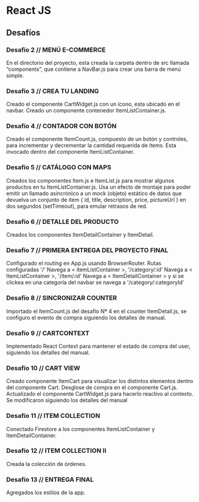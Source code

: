 # React JS


##  Desafíos 

### Desafío 2 // MENÚ E-COMMERCE

 En el directorio del proyecto, esta creada la carpeta dentro de src llamada “components”, que contiene a NavBar.js para crear una barra de menú simple.

 ### Desafío 3 // CREA TU LANDING

Creado el componente CartWidget.js con un ícono, esta ubicado en el navbar.
Creado un componente contenedor ItemListContainer.js.

### Desafío 4 // CONTADOR CON BOTÓN

Creado el componente ItemCount.js, compuesto de un botón y controles, para incrementar y decrementar la cantidad requerida de ítems.
Esta invocado dentro del componente ItemListContainer.

### Desafío 5 // CATÁLOGO CON MAPS

Creados los componentes Item.js e ItemList.js para mostrar algunos productos en tu ItemListContainer.js.
Usa un efecto de montaje para poder emitir un llamado asincrónico a un mock (objeto) estático de datos que devuelva un conjunto de item { id, title, description, price, pictureUrl } en dos segundos (setTimeout), para emular retrasos de red.

### Desafío 6 // DETALLE DEL PRODUCTO

Creados los componentes ItemDetailContainer y ItemDetail.

### Desafío 7 // PRIMERA ENTREGA DEL PROYECTO FINAL 

Configurado el routing en App.js usando BrowserRouter.
Rutas configuradas '/' Navega a < itemListContainer >, '/category/:id' Navega a < ItemListContainer >, '/item/:id' Navega a < ItemDetailContainer > y si se clickea en una categoría del navbar se navega a '/category/:categoryId'

### Desafío 8 // SINCRONIZAR COUNTER

Importado el ItemCount.js del desafío Nº 4 en el counter ItemDetail.js, se configuro el evento de compra siguiendo los detalles de manual.

### Desafío 9 // CARTCONTEXT

Implementado React Context para mantener el estado de compra del user, siguiendo los detalles del manual.

### Desafío 10 // CART VIEW

Creado componente ItemCart para visualizar los distintos elementos dentro del componente Cart. Desglose de compra en el componente Cart.js. Actualizado el componente CartWidget.js para hacerlo reactivo al contexto. Se modificaron siguiendo los detalles del manual

### Desafío 11 // ITEM COLLECTION

Conectado Firestore a los componentes ItemListContainer y ItemDetailContainer.

### Desafío 12 // ITEM COLLECTION II

Creada la colección de órdenes.

### Desafío 13 // ENTREGA FINAL

Agregados los estilos de la app.